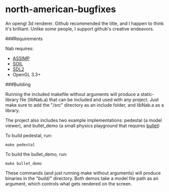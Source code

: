 north-american-bugfixes
=======================

An opengl 3d renderer. Github recommended the title, and I happen to think it's brilliant. Unlike *some* people, I support github's creative endeavors.

###Requirements

Nab requires:

* [ASSIMP](http://assimp.sourceforge.net)
* [SOIL](http://www.lonesock.net/soil.html)
* [SDL2](https://www.libsdl.org/)
* OpenGL 3.3+

###Building

Running the included makefile without arguments will produce a static-library file (libNab.a) that can be included and used with any project. Just make sure to add the "*/src*" directory as an include folder, and libNab.a as a library.

The project also includes two example implementations: pedestal (a model viewer), and bullet_demo (a small physics playground that requires [bullet](http://bulletphysics.org/))

To build pedestal, run:

    make pedestal

To build the bullet_demo, run:

    make bullet_demo
    
These commands (and just running make without arguments) will produce binaries in the "*build/*" directory. Both demos take a model file path as an argument, which controls what gets rendered on the screen.

